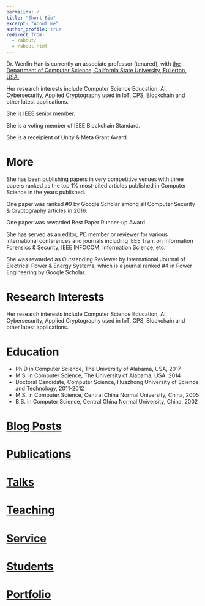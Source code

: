 ```yaml
---
permalink: /
title: "Short Bio"
excerpt: "About me"
author_profile: true
redirect_from: 
  - /about/
  - /about.html
---
```


Dr. Wenlin Han is currently an associate professor (tenured), with [the Department of Computer Science, California State University, Fullerton, USA.](https://www.fullerton.edu/ecs/cs/faculty/) 

Her research interests include Computer Science Education, AI, Cybersecurity, Applied Cryptography used in IoT, CPS, Blockchain and other latest applications. 

She is IEEE senior member.

She is a voting member of IEEE Blockchain Standard.

She is a receipient of Unity & Meta Grant Award.

More
======
She has been publishing papers in very competitive venues with three papers ranked as the top 1% most-cited articles published in Computer Science in the years published.

One paper was ranked #9 by Google Scholar among all Computer Security & Cryptography articles in 2016. 

One paper was rewarded Best Paper Runner-up Award. 

She has served as an editor, PC member or reviewer for various international conferences and journals including IEEE Tran. on Information Forensics & Security, IEEE INFOCOM, Information Science, etc. 

She was rewarded as Outstanding Reviewer by International Journal of Electrical Power & Energy Systems, which is a journal ranked #4 in Power Engineering by Google Scholar. 

Research Interests
======
Her research interests include Computer Science Education, AI, Cybersecurity, Applied Cryptography used in IoT, CPS, Blockchain and other latest applications. 

Education
======
* Ph.D in Computer Science, The University of Alabama, USA, 2017
* M.S. in Computer Science, The University of Alabama, USA, 2014
* Doctoral Candidate, Computer Science, Huazhong University of Science and Technology, 2011-2012
* M.S. in Computer Science, Central China Normal University, China, 2005
* B.S. in Computer Science, Central China Normal University, China, 2002

[Blog Posts](https://wenlinhan.github.io/year-archive/)
======

[Publications](https://wenlinhan.github.io/publications/)
======

[Talks](https://wenlinhan.github.io/talks/)
======

[Teaching](https://wenlinhan.github.io/teaching/)
======

[Service](https://wenlinhan.github.io/cv/)
======

[Students](https://wenlinhan.github.io/students/)
======

[Portfolio](https://wenlinhan.github.io/portfolio/)
======
